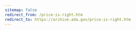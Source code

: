 ```yaml
---
sitemap: false 
redirect_from: /price-is-right.htm 
redirect_to: https://archive.ada.gov/price-is-right.htm 
---
```

